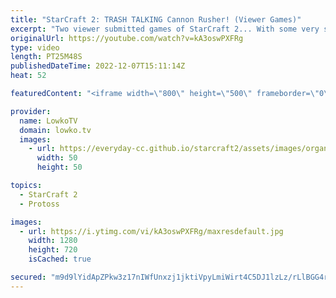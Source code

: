 ```yaml
---
title: "StarCraft 2: TRASH TALKING Cannon Rusher! (Viewer Games)"
excerpt: "Two viewer submitted games of StarCraft 2... With some very special tactics! If you have a great game of SC2 that you would like me to cast, you can send over your best game to replays@lowko.tv.   Supportlowko my work on Patreon: https://www.patreon.com/lowkotv Become a YouTube member: https://lowko.tv/join"
originalUrl: https://youtube.com/watch?v=kA3oswPXFRg
type: video
length: PT25M48S
publishedDateTime: 2022-12-07T15:11:14Z
heat: 52

featuredContent: "<iframe width=\"800\" height=\"500\" frameborder=\"0\" src=\"https://www.youtube.com/embed/kA3oswPXFRg\" allow=\"accelerometer; autoplay; encrypted-media; gyroscope; picture-in-picture\" allowfullscreen></iframe>"

provider:
  name: LowkoTV
  domain: lowko.tv
  images:
    - url: https://everyday-cc.github.io/starcraft2/assets/images/organizations/lowko.tv-50x50.jpg
      width: 50
      height: 50

topics:
  - StarCraft 2
  - Protoss

images:
  - url: https://i.ytimg.com/vi/kA3oswPXFRg/maxresdefault.jpg
    width: 1280
    height: 720
    isCached: true

secured: "m9d9lYidApZPkw3z17nIWfUnxzj1jktiVpyLmiWirt4C5DJ1lzLz/rLlBGG4rWd7f42LO/MDkiDPsErZC9LTeeUqZO20Lq/4npWEsGaAqLgtjAwYvYG5pMs5yWWaRbckNOoKNiC4ktwBAso9FVmCnEENeLx6Ctcs5vL5GzfPsqkKxPD+RogLMY6nZYgH6PCmItQxMvlvxO8Lf72/oJZAIo9XVXbzHz6C4ot0uD8U4s8R9CP7S0lI20umocw7+5BGzEXDvg6qs6W5yQcqvSt5f+P3Ji7xIftWxSaP5AnNqTcu5BR6rMbiaxY+e/lLo5kt06giZKnpn8KzpwwhCT5YpsgvmqxLnKIMnzjPnoEiuFUMlBw/iBM5oruSXc+wFy2FYoruFDrehQaXyZ9U1x6KdCs0mRIXXA5EJPLYU4voHlU=;IDY/77ewc3dgOLy5sS/lSQ=="
---
```


